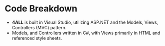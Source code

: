 # Code Breakdown
- <b>4ALL</b> is built in Visual Studio, utilizing ASP.NET and the Models, Views, Controllers (MVC) pattern. 
- Models, and Controllers written in C#, with Views primarily in HTML and referenced style sheets.
